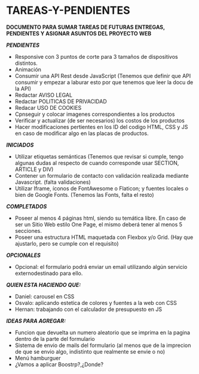 # TAREAS-Y-PENDIENTES

**DOCUMENTO PARA SUMAR TAREAS DE FUTURAS ENTREGAS, PENDIENTES Y ASIGNAR ASUNTOS DEL PROYECTO WEB**

***PENDIENTES***

- Responsive con 3 puntos de corte para 3 tamaños de dispositivos distintos.
- Animación
- Consumir una API Rest desde JavaScript (Tenemos que definir que API consumir y empezar a laburar esto por que tenemos que leer la docu de la API)
- Redactar AVISO LEGAL
- Redactar POLITICAS DE PRIVACIDAD
- Redacar USO DE COOKIES
- Cpnseguir y colocar imagenes correspondientes a los productos
- Verificar y actualizar (de ser necesarios) los costos de los productos
- Hacer modificaciones pertientes en los ID del codigo HTML, CSS y JS en caso de modificar algo en las placas de productos.

***INICIADOS***

- Utilizar etiquetas semánticas (Tenemos que revisar si cumple, tengo algunas dudas al respecto de cuando corresponde usar SECTION, ARTICLE y DIV)
- Contener un formulario de contacto con validación realizada mediante Javascript. (falta validaciones)
- Utilizar Iframe, íconos de FontAwesome o Flaticon; y fuentes locales o bien de Google Fonts. (Tenemos las Fonts, falta el resto)

***COMPLETADOS***

- Poseer al menos 4 páginas html, siendo su temática libre. En caso de ser un Sitio Web estilo One Page, el mismo deberá tener al menos 5 secciones.
- Poseer una estructura HTML maquetada con Flexbox y/o Grid. (Hay que ajustarlo, pero se cumple con el requisito)

***OPCIONALES***

- Opcional: el formulario podrá enviar un email utilizando algún servicio externodestinado para ello.

***QUIEN ESTA HACIENDO QUE:***

- Daniel: carousel en CSS
- Osvalo: aplicando estetica de colores y fuentes a la web con CSS
- Hernan: trabajando con el calculador de presupuesto en JS

***IDEAS PARA AGREGAR:***

- Funcion que devuelta un numero aleatorio que se imprima en la pagina dentro de la parte del formulario
- Sistema de envio de mails del formulario (al menos que de la imprecion de que se envio algo, indistinto que realmente se envie o no)
- Menú hamburguer
- ¿Vamos a aplicar Boostrp?,¿Donde?
